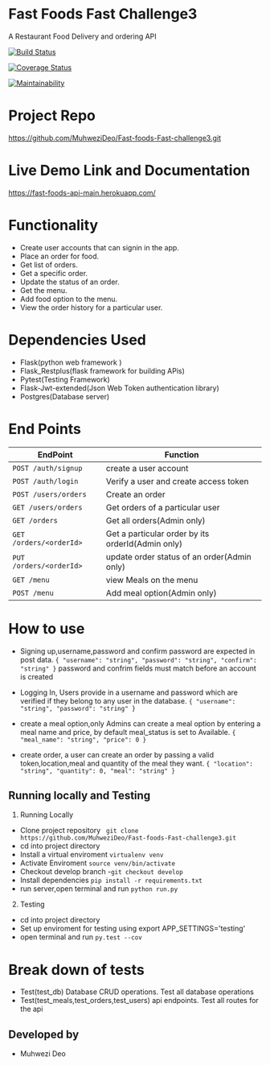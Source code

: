 # Fast Foods Fast Challenge3
A Restaurant Food Delivery and ordering API



[![Build Status](https://travis-ci.org/MuhweziDeo/Fast-foods-Fast-challenge3.svg?branch=develop)](https://travis-ci.org/MuhweziDeo/Fast-foods-Fast-challenge3)

[![Coverage Status](https://coveralls.io/repos/github/MuhweziDeo/Fast-foods-Fast-challenge3/badge.svg?branch=develop)](https://coveralls.io/github/MuhweziDeo/Fast-foods-Fast-challenge3?branch=develop)

[![Maintainability](https://api.codeclimate.com/v1/badges/b5c09d42343e10ee8bc8/maintainability)](https://codeclimate.com/github/MuhweziDeo/Fast-foods-Fast-challenge3/maintainability)

# Project Repo
https://github.com/MuhweziDeo/Fast-foods-Fast-challenge3.git

# Live Demo Link and Documentation
https://fast-foods-api-main.herokuapp.com/

# Functionality
- Create user accounts that can signin in the app. 
- Place an order for food.
- Get list of orders.
- Get a specific order.
- Update the status of an order. 
- Get the menu.
- Add food option to the menu.
- View the order history  for a particular user.

# Dependencies Used
- Flask(python web framework )
- Flask_Restplus(flask framework for building APis)
- Pytest(Testing Framework)
- Flask-Jwt-extended(Json Web Token authentication library)
- Postgres(Database server)


# End Points 
| EndPoint  | Function |
| ------------- | ------------- |
|`POST /auth/signup`  | create a user account |
|`POST /auth/login` | Verify a user and create access token |
|`POST /users/orders `        | Create an order|
|`GET /users/orders  `               | Get orders of a particular user|
|`GET /orders `         | Get all orders(Admin only)|
|`GET /orders/<orderId> `        | Get a particular order by its orderId(Admin only)|
|`PUT /orders/<orderId>`       | update order status of an order(Admin only)|
|`GET /menu`       | view Meals on the menu|
|`POST /menu`       | Add meal option(Admin only)|

# How to use
- Signing up,username,password and confirm password are expected in post data.
`{
  "username": "string",
  "password": "string",
  "confirm": "string"
}`
password and confrim fields must match before an account is created

- Logging In, Users provide in a username and password which are verified if they
belong to any user in the database.
`{
  "username": "string",
  "password": "string"
}`

- create a meal option,only Admins can create a meal option by entering a meal name 
and price, by default meal_status is set to Available.
`{
  "meal_name": "string",
  "price": 0
}`

- create order, a user can create an order by passing a valid token,location,meal
and quantity of the meal they want.
`{
  "location": "string",
  "quantity": 0,
  "meal": "string"
}`

##  Running locally and Testing
1. Running Locally
- Clone project repository ` git clone https://github.com/MuhweziDeo/Fast-foods-Fast-challenge3.git`
- cd into project directory
- Install a virtual enviroment `virtualenv venv`
- Activate Enviroment `source venv/bin/activate`
- Checkout develop branch -`git checkout develop`
- Install dependencies `pip install -r requirements.txt`
- run server,open terminal and run `python run.py`

2. Testing
- cd into project directory 
- Set up enviroment  for testing using export APP_SETTINGS='testing'
- open terminal and run `py.test --cov`

# Break down of tests
- Test(test_db) Database CRUD operations.
Test all database operations
- Test(test_meals,test_orders,test_users) api endpoints.
Test all routes for the api



## Developed by
- Muhwezi Deo








